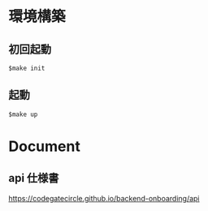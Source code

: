 # 環境構築

## 初回起動

`$make init`

## 起動
`$make up`

# Document

## api 仕様書
https://codegatecircle.github.io/backend-onboarding/api
